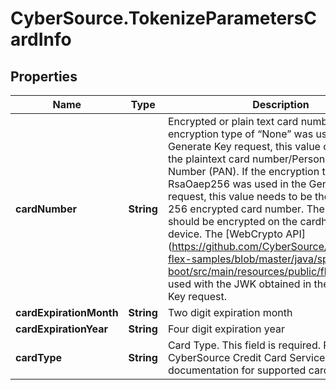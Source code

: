 # CyberSource.TokenizeParametersCardInfo

## Properties
Name | Type | Description | Notes
------------ | ------------- | ------------- | -------------
**cardNumber** | **String** | Encrypted or plain text card number. If the encryption type of “None” was used in the Generate Key request, this value can be set to the plaintext card number/Personal Account Number (PAN). If the encryption type of RsaOaep256 was used in the Generate Key request, this value needs to be the RSA OAEP 256 encrypted card number. The card number should be encrypted on the cardholders’ device. The [WebCrypto API] (https://github.com/CyberSource/cybersource-flex-samples/blob/master/java/spring-boot/src/main/resources/public/flex.js) can be used with the JWK obtained in the Generate Key request. | 
**cardExpirationMonth** | **String** | Two digit expiration month | [optional] 
**cardExpirationYear** | **String** | Four digit expiration year | [optional] 
**cardType** | **String** | Card Type. This field is required. Refer to the CyberSource Credit Card Services documentation for supported card types. | 


